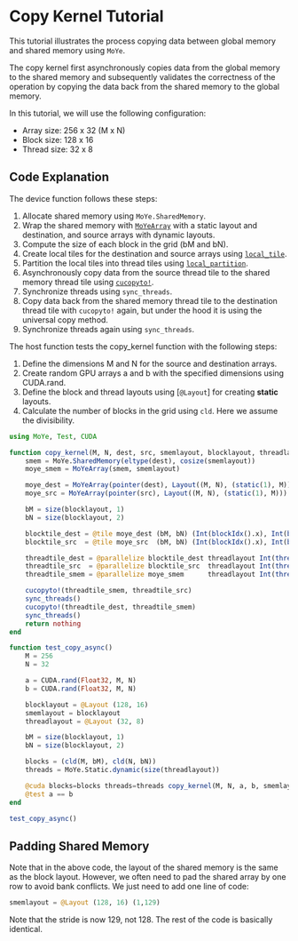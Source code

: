 # Copy Kernel Tutorial

This tutorial illustrates the process copying data between global memory and shared memory using `MoYe`. 

The copy kernel first asynchronously copies data from the global memory to the shared memory and subsequently validates the correctness of the operation by copying the data back from the shared memory to the global memory.

In this tutorial, we will use the following configuration:

- Array size: 256 x 32 (M x N)
- Block size: 128 x 16
- Thread size: 32 x 8


## Code Explanation

The device function follows these steps:

1. Allocate shared memory using `MoYe.SharedMemory`.
2. Wrap the shared memory with [`MoYeArray`](@ref) with a static layout and destination, and source arrays with dynamic layouts.
3. Compute the size of each block in the grid (bM and bN).
4. Create local tiles for the destination and source arrays using [`local_tile`](@ref).
5. Partition the local tiles into thread tiles using [`local_partition`](@ref).
6. Asynchronously copy data from the source thread tile to the shared memory thread tile using [`cucopyto!`](@ref).
7. Synchronize threads using `sync_threads`.
8. Copy data back from the shared memory thread tile to the destination thread tile with `cucopyto!` again, but under the hood it is using the universal copy method.
9. Synchronize threads again using `sync_threads`.

The host function tests the copy_kernel function with the following steps:

1. Define the dimensions M and N for the source and destination arrays.
2. Create random GPU arrays a and b with the specified dimensions using CUDA.rand.
3. Define the block and thread layouts using [`@Layout`] for creating **static** layouts.
4. Calculate the number of blocks in the grid using `cld`. Here we assume the divisibility.

```julia
using MoYe, Test, CUDA

function copy_kernel(M, N, dest, src, smemlayout, blocklayout, threadlayout)
    smem = MoYe.SharedMemory(eltype(dest), cosize(smemlayout))
    moye_smem = MoYeArray(smem, smemlayout)

    moye_dest = MoYeArray(pointer(dest), Layout((M, N), (static(1), M))) # bug: cannot use make_layout((M, N))
    moye_src = MoYeArray(pointer(src), Layout((M, N), (static(1), M)))

    bM = size(blocklayout, 1)
    bN = size(blocklayout, 2)

    blocktile_dest = @tile moye_dest (bM, bN) (Int(blockIdx().x), Int(blockIdx().y))
    blocktile_src  = @tile moye_src  (bM, bN) (Int(blockIdx().x), Int(blockIdx().y))

    threadtile_dest = @parallelize blocktile_dest threadlayout Int(threadIdx().x)
    threadtile_src  = @parallelize blocktile_src  threadlayout Int(threadIdx().x)
    threadtile_smem = @parallelize moye_smem      threadlayout Int(threadIdx().x)

    cucopyto!(threadtile_smem, threadtile_src) 
    sync_threads()
    cucopyto!(threadtile_dest, threadtile_smem)
    sync_threads()
    return nothing
end

function test_copy_async()
    M = 256
    N = 32

    a = CUDA.rand(Float32, M, N)
    b = CUDA.rand(Float32, M, N)

    blocklayout = @Layout (128, 16)
    smemlayout = blocklayout
    threadlayout = @Layout (32, 8)

    bM = size(blocklayout, 1)
    bN = size(blocklayout, 2)

    blocks = (cld(M, bM), cld(N, bN))
    threads = MoYe.Static.dynamic(size(threadlayout))

    @cuda blocks=blocks threads=threads copy_kernel(M, N, a, b, smemlayout, blocklayout, threadlayout)
    @test a == b
end

test_copy_async()
```

## Padding Shared Memory

Note that in the above code, the layout of the shared memory is the same as the block layout. However, we often need to pad the shared array by one row to avoid bank conflicts. We just need to add one line of code:
```julia
smemlayout = @Layout (128, 16) (1,129)
```

Note that the stride is now 129, not 128. The rest of the code is basically identical.
